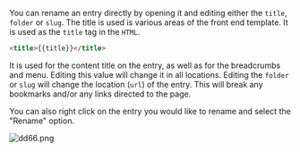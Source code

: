 You can rename an entry directly by opening it and editing either the `title`, `folder` or `slug`. The title is used is various areas of the front end template. It is used as the `title` tag in the `HTML`.

```html
<title>{{title}}</title>
```

It is used for the content title on the entry, as well as for the breadcrumbs and menu. Editing this value will change it in all locations. Editing the `folder` or `slug` will change the location (`url`) of the entry. This will break any bookmarks and/or any links directed to the page.

You can also right click on the entry you would like to rename and select the "Rename" option.

![dd66.png](http://assets.dodgercms.com.s3.amazonaws.com/images/dd66.png)